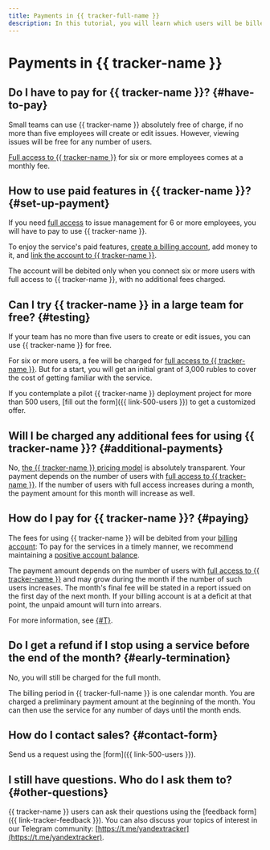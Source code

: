 ```yaml
---
title: Payments in {{ tracker-full-name }}
description: In this tutorial, you will learn which users will be billed for {{ tracker-name }} and how to use its paid features.
---
```


# Payments in {{ tracker-name }}

## Do I have to pay for {{ tracker-name }}? {#have-to-pay}

Small teams can use {{ tracker-name }} absolutely free of charge, if no more than five employees will create or edit issues. However, viewing issues will be free for any number of users.

[Full access to {{ tracker-name }}](access.md) for six or more employees comes at a monthly fee.

## How to use paid features in {{ tracker-name }}? {#set-up-payment}

If you need [full access](access.md) to issue management for 6 or more employees, you will have to pay to use {{ tracker-name }}.

To enjoy the service's paid features, [create a billing account](billing-account.md#create), add money to it, and [link the account to {{ tracker-name }}](billing-account.md#bind).

The account will be debited only when you connect six or more users with full access to {{ tracker-name }}, with no additional fees charged.

## Can I try {{ tracker-name }} in a large team for free? {#testing}

If your team has no more than five users to create or edit issues, you can use {{ tracker-name }} for free.

For six or more users, a fee will be charged for [full access to {{ tracker-name }}](access.md). But for a start, you will get an initial grant of 3,000 rubles to cover the cost of getting familiar with the service.

If you contemplate a pilot {{ tracker-name }} deployment project for more than 500 users, [fill out the form]({{ link-500-users }}) to get a customized offer.

## Will I be charged any additional fees for using {{ tracker-name }}? {#additional-payments}

No, [the {{ tracker-name }} pricing model](pricing.md) is absolutely transparent. Your payment depends on the number of users with [full access to {{ tracker-name }}](access.md). If the number of users with full access increases during a month, the payment amount for this month will increase as well.

## How do I pay for {{ tracker-name }}? {#paying}

The fees for using {{ tracker-name }} will be debited from your [billing account](billing-account.md): To pay for the services in a timely manner, we recommend maintaining a [positive account balance](pay-the-bill.md#balance).

The payment amount depends on the number of users with [full access to {{ tracker-name }}](access.md) and may grow during the month if the number of such users increases. The month's final fee will be stated in a report issued on the first day of the next month. If your billing account is at a deficit at that point, the unpaid amount will turn into arrears.

For more information, see [{#T}](pay-the-bill.md).

## Do I get a refund if I stop using a service before the end of the month? {#early-termination}

No, you will still be charged for the full month.

The billing period in {{ tracker-full-name }} is one calendar month. You are charged a preliminary payment amount at the beginning of the month. You can then use the service for any number of days until the month ends.

## How do I contact sales? {#contact-form}

Send us a request using the [form]({{ link-500-users }}).

## I still have questions. Who do I ask them to? {#other-questions}

{{ tracker-name }} users can ask their questions using the [feedback form]({{ link-tracker-feedback }}). You can also discuss your topics of interest in our Telegram community: [https://t.me/yandextracker](https://t.me/yandextracker).